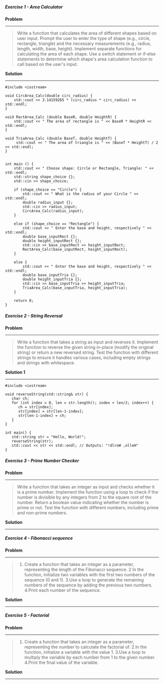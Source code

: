 ##### Exercise 1 - Area Calculator
**Problem** <hr>

> Write a function that calculates the area of different shapes based on user input. Prompt the user to enter the type of shape (e.g., circle, rectangle, triangle) and the necessary measurements (e.g., radius, length, width, base, height). Implement separate functions for calculating the area of each shape. Use a switch statement or if-else statements to determine which shape's area calculation function to call based on the user's input.

**Solution** <hr>
```
#include <iostream>

void CircArea_Calc(double circ_radius) {    
    std::cout << 3.14159265 * (circ_radius * circ_radius) << std::endl; 
}

void RectArea_Calc (double BaseR, double HeightR) {
    std::cout << " The area of rectangle is " << BaseR * HeightR << std::endl; 
}

void TriaArea_Calc (double BaseT, double HeightT) {
     std::cout << " The area of triangle is " << (BaseT * HeightT) / 2 << std::endl;
}


int main () {
    std::cout << " Choose shape: Circle or Rectangle, Triangle: " << std::endl;
    std::string shape_choice {};
    std::cin >> shape_choice;

    if (shape_choice == "Circle") {
        std::cout << " What is the radius of your Circle " << std::endl;
        double radius_input {};
        std::cin >> radius_input;
        CircArea_Calc(radius_input);
    }

    else if (shape_choice == "Rectangle") {
        std::cout << " Enter the base and height, respectively " << std::endl;
        double base_inputRect {};
        double height_inputRect {};
        std::cin >> base_inputRect >> height_inputRect;
        RectArea_Calc(base_inputRect, height_inputRect);
    }

    else {
        std::cout << " Enter the base and height, respectively " << std::endl;
        double base_inputTria {};
        double height_inputTria {};
        std::cin >> base_inputTria >> height_inputTria;
        TriaArea_Calc(base_inputTria, height_inputTria);
    }

    return 0;
}

```

##### Exercise 2 - String Reversal
**Problem** <hr>
> Write a function that takes a string as input and reverses it. Implement the function to reverse the given string in-place (modify the original string) or return a new reversed string. Test the function with different strings to ensure it handles various cases, including empty strings and strings with whitespace.

**Solution 1** <hr>

```
#include <iostream>

void reverseString(std::string& str) {
   char ch;
   for (int index = 0, len = str.length(); index < len/2; index++) {
      ch = str[index];
      str[index] = str[len-1-index];
      str[len-1-index] = ch;
   }
}

int main() {
   std::string str = "Hello, World!";
   reverseString(str);
   std::cout << str << std::endl; // Outputs: "!dlroW ,olleH"
}

```


##### Exercise 3 - Prime Number Checker
**Problem** <hr>

> Write a function that takes an integer as input and checks whether it is a prime number. Implement the function using a loop to check if the number is divisible by any integers from 2 to the square root of the number. Return a boolean value indicating whether the number is prime or not. Test the function with different numbers, including prime and non-prime numbers.

**Solution** <hr>


##### Exercise 4 - Fibonacci sequence
**Problem** <hr>

> 1. Create a function that takes an integer as a parameter, representing the length of the Fibonacci sequence.
2 In the function, initialize two variables with the first two numbers of the sequence (0 and 1).
3.Use a loop to generate the remaining numbers of the sequence by adding the previous two numbers.
4.Print each number of the sequence.

**Solution** <hr>


##### Exercise 5 - Factorial
**Problem** <hr>

> 1. Create a function that takes an integer as a parameter, representing the number to calculate the factorial of.
2.In the function, initialize a variable with the value 1.
3.Use a loop to multiply the variable by each number from 1 to the given number.
4.Print the final value of the variable.

**Solution** <hr>

